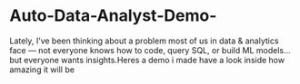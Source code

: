 # Auto-Data-Analyst-Demo-
Lately, I’ve been thinking about a problem most of us in data &amp; analytics face — not everyone knows how to code, query SQL, or build ML models… but everyone wants insights.Heres a demo i made have a look inside how amazing it will be 
